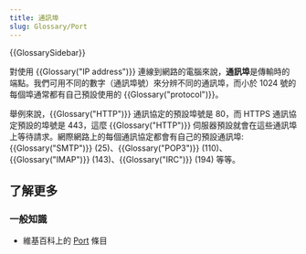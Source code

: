 ```yaml
---
title: 通訊埠
slug: Glossary/Port
---
```


{{GlossarySidebar}}

對使用 {{Glossary("IP address")}} 連線到網路的電腦來說，**通訊埠**是傳輸時的端點。我們可用不同的數字（通訊埠號）來分辨不同的通訊埠，而小於 1024 號的每個埠通常都有自己預設使用的 {{Glossary("protocol")}}。

舉例來說，{{Glossary("HTTP")}} 通訊協定的預設埠號是 80，而 HTTPS 通訊協定預設的埠號是 443，這麼 {{Glossary("HTTP")}} 伺服器預設就會在這些通訊埠上等待請求。網際網路上的每個通訊協定都會有自己的預設通訊埠: {{Glossary("SMTP")}} (25)、{{Glossary("POP3")}} (110)、{{Glossary("IMAP")}} (143)、{{Glossary("IRC")}} (194) 等等。

## 了解更多

### 一般知識

- 維基百科上的 [Port](<https://zh.wikipedia.org/wiki/Port_(computer_networking)>) 條目

